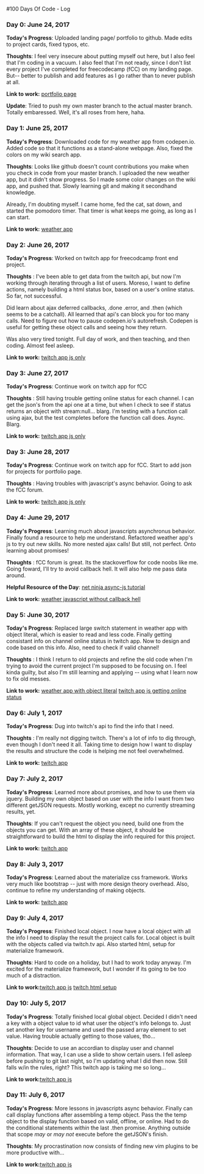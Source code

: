 #100 Days Of Code - Log

### Day 0: June 24, 2017

**Today's Progress**: Uploaded landing page/ portfolio to github. Made edits to
project cards, fixed typos, etc.

**Thoughts**: I feel very insecure about putting myself out here, but I also
feel that I'm coding in a vacuum. I also feel that I'm not ready, since I don't
list every project I've completed for freecodecamp (fCC) on my landing page.
But-- better to publish and add features as I go rather than to never publish at
all.

**Link to work:** [portfolio page](http://bradleyhop.github.io)

**Update**: Tried to push my own master branch to the actual master branch.
Totally embaressed. Well, it's all roses from here, haha.

### Day 1: June 25, 2017

**Today's Progress**: Downloaded code for my weather app from codepen.io. Added
code so that it functions as a stand-alone webpage. Also, fixed the colors on
my wiki search app.

**Thoughts**: Looks like github doesn't count contributions you make when you
check in code from your master branch. I uploaded the new weather app, but it
didn't show progress. So I made some color changes on the wiki app, and pushed
that. Slowly learning git and making it secondhand knowledge.

Already, I'm doubting myself. I came home, fed the cat, sat down, and started
the pomodoro timer. That timer is what keeps me going, as long as I can start.

**Link to work:** [weather app](http://bradleyhop.github.io/weatherApp/weather.html)

### Day 2: June 26, 2017

**Today's Progress**: Worked on twitch app for freecodcamp front end project.

**Thoughts** : I've been able to get data from the twitch api, but now I'm
working through iterating through a list of users. Moreso, I want to define
actions, namely building a html status box, based on a user's online status. So
 far, not successful.

Did learn about ajax deferred callbacks, .done .error, and .then (which seems to
be a catchall). All learned that api's can block you for too many calls. Need to
figure out how to pause codepen.io's autorefresh. Codepen is useful for getting
these object calls and seeing how they return.

Was also very tired tonight. Full day of work, and then teaching, and then
coding. Almost feel asleep.

**Link to work:** [twitch app js only](http://bradleyhop.github.io/twitchOnline/onlineTwitch.js)

### Day 3: June 27, 2017

**Today's Progress**: Continue work on twitch app for fCC

**Thoughts** : Still having trouble getting online status for each channel. I
can get the json's from the api one at a time, but when I check to see if status
returns an object with stream:null... blarg. I'm testing with a function call
using ajax, but the test completes before the function call does. Async. Blarg.

**Link to work:** [twitch app js only](http://bradleyhop.github.io/twitchOnline/onlineTwitch.js)

### Day 3: June 28, 2017

**Today's Progress**: Continue work on twitch app for fCC. Start to add json for
projects for portfolio page.

**Thoughts** : Having troubles with javascript's async behavior. Going to ask
the fCC forum.

**Link to work:** [twitch app js only](http://bradleyhop.github.io/twitchOnline/onlineTwitch.js)

### Day 4: June 29, 2017

**Today's Progress**: Learning much about javascripts asynchronus behavior.
Finally found a resource to help me understand. Refactored weather app's js to
try out new skills. No more nested ajax calls! But still, not perfect. Onto
learning about promises!

**Thoughts** : fCC forum is great. Its the stackoverflow for code noobs like me.
Going foward, I'll try to avoid callback hell. It will also help me pass data
around.

**Helpful Resource of the Day**: [net ninja async-js tutorial](https://www.thenetninja.co.uk/courses/asynchronous-javascript-tutorial)

**Link to work:** [weather javascript without callback hell](http://bradleyhop.github.io/weatherApp/weather.js)

### Day 5: June 30, 2017

**Today's Progress**: Replaced large switch statement in weather app with object
literal, which is easier to read and less code.
Finally getting consistant info on channel online status in twitch app. Now to
design and code based on this info. Also, need to check if valid channel!

**Thoughts** : I think I return to old projects and refine the old code when I'm
trying to avoid the current project I'm supposed to be focusing on. I feel kinda
guilty, but also I'm still learning and applying -- using what I learn now to
fix old messes.

**Link to work:** [weather app with object literal](http://bradleyhop.github.io/weatherApp/weather.js) [  twitch app js getting online status](http://bradleyhop.github.io/twitchOnline/onlineTwitch.js)

### Day 6: July 1, 2017

**Today's Progress**: Dug into twitch's api to find the info that I need.

**Thoughts** : I'm really not digging twitch. There's a lot of info to dig
through, even though I don't need it all. Taking time to design how I want to
display the results and structure the code is helping me not feel overwhelmed.

**Link to work:** [twitch app](https://bradleyhop.github.io/twitchOnline/onlineTwitch.js)

### Day 7: July 2, 2017

**Today's Progress**: Learned more about promises, and how to use them via
jquery. Building my own object based on user with the info I want from two
different getJSON requests. Mostly working, except no currently streaming
results, yet.

**Thoughts**: If you can't request the object you need, build one from the
objects you can get. With an array of these object, it should be straightforward
to build the html to display the info required for this project.

**Link to work:** [twitch app](https://bradleyhop.github.io/twitchOnline/onlineTwitch.js)

### Day 8: July 3, 2017

**Today's Progress**: Learned about the materialize css framework. Works very
much like bootstrap -- just with more design theory overhead. Also, continue to
refine my understanding of making objects.

**Link to work:** [twitch app](https://bradleyhop.github.io/twitchOnline/onlineTwitch.js)

### Day 9: July 4, 2017

**Today's Progress**: Finished local object. I now have a local object with all
the info I need to display the result the project calls for. Local object is
built with the objects called via twitch.tv api.
Also started html, setup for materialize framework.

**Thoughts**: Hard to code on a holiday, but I had to work today anyway. I'm
excited for the materialize framework, but I wonder if its going to be too much
of a distraction.

**Link to work:**[twitch app js](https://bradleyhop.github.io/twitchOnline/onlineTwitch.js)
[ twitch html setup](https://bradleyhop.github.io/twitchOnline/onlineTwitch.html)

### Day 10: July 5, 2017

**Today's Progress**: Totally finished local global object. Decided I didn't
need a key with a object value to id what user the object's info belongs to.
Just set another key for username and used the passed array element to set value.
Having trouble actually getting to those values, tho...

**Thoughts**: Decide to use an accordian to display user and channel information.
That way, I can use a slide to show certain users.
I fell asleep before pushing to git last night, so I'm updating what I did then
now. Still falls w/in the rules, right?
This twitch app is taking me so long...

**Link to work:**[twitch app js](https://bradleyhop.github.io/twitchOnline/onlineTwitch.js)

### Day 11: July 6, 2017

**Today's Progress**: More lessons in javascripts async behavior. Finally can
call display functions after assembling a temp object. Pass the the temp object
to the display function based on valid, offline, or online. Had to do the
conditional statements *within* the last .then promise. Anything outside that
scope *may* or *may not* execute before the getJSON's finish.

**Thoughts**: My procrastination now consists of finding new vim plugins to be
more productive with...

**Link to work:**[twitch app js](https://bradleyhop.github.io/twitchOnline/onlineTwitch.js)

<!--
   -# 100 Days Of Code - Log
   -
   -### Day 0: February 30, 2016 (Example 1)
   -##### (delete me or comment me out)
   -
   -**Today's Progress**: Fixed CSS, worked on canvas functionality for the app.
   -
   -**Thoughts:** I really struggled with CSS, but, overall, I feel like I am slowly getting better at it. Canvas is still new for me, but I managed to figure out some basic functionality.
   -
   -**Link to work:** [Calculator App](http://www.example.com)
-->
